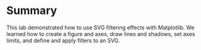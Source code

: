 # Summary

This lab demonstrated how to use SVG filtering effects with Matplotlib. We learned how to create a figure and axes, draw lines and shadows, set axes limits, and define and apply filters to an SVG.

